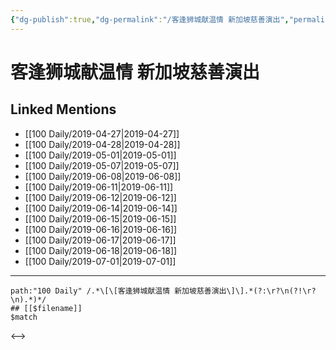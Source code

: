 ```yaml
---
{"dg-publish":true,"dg-permalink":"/客逢狮城献温情 新加坡慈善演出","permalink":"/客逢狮城献温情 新加坡慈善演出/","created":"2023-03-19T21:06:41.900+08:00","updated":"2023-03-19T21:06:42.496+08:00"}
---
```


# 客逢狮城献温情 新加坡慈善演出

## Linked Mentions
- [[100 Daily/2019-04-27\|2019-04-27]]
- [[100 Daily/2019-04-28\|2019-04-28]]
- [[100 Daily/2019-05-01\|2019-05-01]]
- [[100 Daily/2019-05-07\|2019-05-07]]
- [[100 Daily/2019-06-08\|2019-06-08]]
- [[100 Daily/2019-06-11\|2019-06-11]]
- [[100 Daily/2019-06-12\|2019-06-12]]
- [[100 Daily/2019-06-14\|2019-06-14]]
- [[100 Daily/2019-06-15\|2019-06-15]]
- [[100 Daily/2019-06-16\|2019-06-16]]
- [[100 Daily/2019-06-17\|2019-06-17]]
- [[100 Daily/2019-06-18\|2019-06-18]]
- [[100 Daily/2019-07-01\|2019-07-01]]


---

```expander
path:"100 Daily" /.*\[\[客逢狮城献温情 新加坡慈善演出\]\].*(?:\r?\n(?!\r?\n).*)*/
## [[$filename]]
$match
```

<-->
